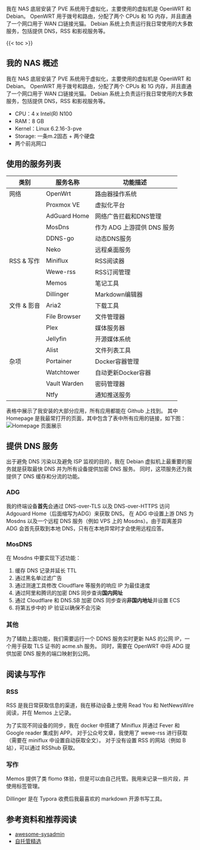 
我在 NAS 底层安装了 PVE 系统用于虚拟化，主要使用的虚拟机是 OpenWRT 和 Debian。
OpenWRT 用于拨号和路由，分配了两个 CPUs 和 1G 内存，并且直通了一个网口用于 WAN 口链接光猫。
Debian 系统上负责运行我日常使用的大多数服务，包括提供 DNS，RSS 和影视服务等。


<!--more-->
{{< toc >}}

## 我的 NAS 概述

我在 NAS 底层安装了 PVE 系统用于虚拟化，主要使用的虚拟机是 OpenWRT 和 Debian。
OpenWRT 用于拨号和路由，分配了两个 CPUs 和 1G 内存，并且直通了一个网口用于 WAN 口链接光猫。
Debian 系统上负责运行我日常使用的大多数服务，包括提供 DNS，RSS 和影视服务等。

- CPU：4 x Intel(R) N100 
- RAM：8 GB
- Kernel：Linux 6.2.16-3-pve 
- Storage: 一条m.2固态 + 两个硬盘
- 两个前兆网口


## 使用的服务列表

| 类别 | 服务名称 | 功能描述 |
|------|----------|----------|
| 网络 | OpenWrt | 路由器操作系统 |
| | Proxmox VE | 虚拟化平台 |
| | AdGuard Home | 网络广告拦截和DNS管理 |
| | MosDns | 作为 ADG 上游提供 DNS 服务 |
| | DDNS-go | 动态DNS服务 |
| | Neko | 远程桌面服务 |
| RSS & 写作 | Miniflux | RSS阅读器 |
| | Wewe-rss | RSS订阅管理 |
| | Memos | 笔记工具 |
| | Dillinger | Markdown编辑器 |
| 文件 & 影音 | Aria2 | 下载工具 |
| | File Browser | 文件管理器 |
| | Plex | 媒体服务器 |
| | Jellyfin | 开源媒体系统 |
| | Alist | 文件列表工具 |
| 杂项 | Portainer | Docker容器管理 |
| | Watchtower | 自动更新Docker容器 |
| | Vault Warden | 密码管理器 |
| | Ntfy | 通知推送服务 |

表格中展示了我安装的大部分应用，所有应用都能在 Github 上找到。
其中 Homepage 是我最常打开的页面，其中包含了表中所有应用的链接，如下图：
![Homepage 页面展示](https://r2gallery.diing.uk/%E5%9B%BE%E5%BA%8A%2Fhomepage.png)

## 提供 DNS 服务
出于避免 DNS 污染以及避免 ISP 监视的目的，我在 Debian 虚拟机上最重要的服务就是获取最快 DNS 并为所有设备提供加密 DNS 服务。
同时，这项服务还为我提供了 DNS 缓存和分流的功能。

### ADG
我的终端设备**首先**会通过 DNS-over-TLS 以及 DNS-over-HTTPS 访问 Adgouard Home（后面缩写为ADG）来获取 DNS。
在 ADG 中设置上游 DNS 为 Mosdns 以及一个远程 DNS 服务（例如 VPS 上的 Mosdns）。由于距离差异 ADG 会首先获取到本地 DNS，只有在本地异常时才会使用远程应答。

### MosDNS
在 Mosdns 中要实现下述功能：
1. 缓存 DNS 记录并延长 TTL
2. 通过黑名单过滤广告
3. 通过测速工具修改 Cloudflare 等服务的响应 IP 为最佳速度
4. 通过阿里和腾讯的加密 DNS 同步查询**国内网址**
5. 通过 Cloudflare 和 DNS.SB 加密 DNS 同步查询**非国内地址**并设置 ECS
6. 将第五步中的 IP 验证以确保不会污染

### 其他
为了辅助上面功能，我们需要运行一个 DDNS 服务实时更新 NAS 的公网 IP，一个用于获取 TLS 证书的 acme.sh 服务。
同时，需要在 OpenWRT 中将 ADG 提供加密 DNS 服务的端口映射到公网。

## 阅读与写作

### RSS
RSS 是我日常获取信息的渠道，我在移动设备上使用 Read You 和 NetNewsWire 阅读，并在 Memos 上记录。

为了实现不同设备的同步，我在 docker 中搭建了 Miniflux 并通过 Fever 和 Google reader 集成到 APP。
对于公众号文章，我使用了 wewe-rss 进行获取（需要在 miniflux 中设置自动获取全文）。
对于没有设置 RSS 的网站（例如 B 站），可以通过 RSShub 获取。

### 写作
Memos 提供了类 flomo 体验，但是可以由自己托管。我用来记录一些片段，并使用标签管理。

Dillinger 是在 Typora 收费后我最喜欢的 markdown 开源书写工具。


## 参考资料和推荐阅读
- [awesome-sysadmin](https://github.com/awesome-foss/awesome-sysadmin)
- [自托管精选](https://zituoguan.com/)
